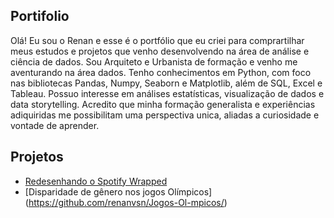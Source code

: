 ## Portifolio

Olá! Eu sou o Renan e esse é o portfólio que eu criei para comprartilhar meus estudos e projetos que venho desenvolvendo na área de análise e ciência de dados. Sou Arquiteto e Urbanista de formação e venho me aventurando na área dados. Tenho conhecimentos em Python, com foco nas bibliotecas Pandas, Numpy, Seaborn e Matplotlib, além de SQL, Excel e Tableau.
Possuo interesse em análises estatísticas, visualização de dados e data storytelling. Acredito que minha formação generalista e experiências adiquiridas me possibilitam uma perspectiva unica, aliadas a curiosidade e vontade de aprender.

## Projetos
- [Redesenhando o Spotify Wrapped](https://github.com/renanvsn/Redesenhando-Spotify-Wrapped)
- [Disparidade de gênero nos jogos Olímpicos] (https://github.com/renanvsn/Jogos-Ol-mpicos/)
